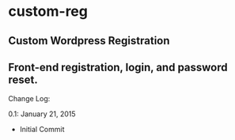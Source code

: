 # custom-reg
Custom Wordpress Registration
----

Front-end registration, login, and password reset.
---

Change Log:

0.1: January 21, 2015

 - Initial Commit
